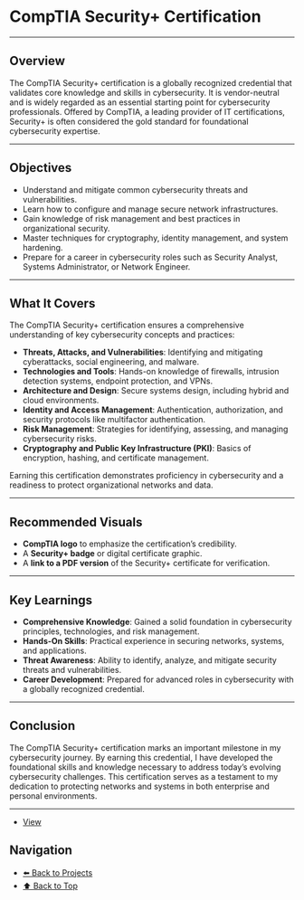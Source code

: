 # CompTIA Security+ Certification

---

## Overview
The CompTIA Security+ certification is a globally recognized credential that validates core knowledge and skills in cybersecurity. It is vendor-neutral and is widely regarded as an essential starting point for cybersecurity professionals. Offered by CompTIA, a leading provider of IT certifications, Security+ is often considered the gold standard for foundational cybersecurity expertise.

---

## Objectives
- Understand and mitigate common cybersecurity threats and vulnerabilities.
- Learn how to configure and manage secure network infrastructures.
- Gain knowledge of risk management and best practices in organizational security.
- Master techniques for cryptography, identity management, and system hardening.
- Prepare for a career in cybersecurity roles such as Security Analyst, Systems Administrator, or Network Engineer.

---

## What It Covers
The CompTIA Security+ certification ensures a comprehensive understanding of key cybersecurity concepts and practices:

- **Threats, Attacks, and Vulnerabilities**: Identifying and mitigating cyberattacks, social engineering, and malware.
- **Technologies and Tools**: Hands-on knowledge of firewalls, intrusion detection systems, endpoint protection, and VPNs.
- **Architecture and Design**: Secure systems design, including hybrid and cloud environments.
- **Identity and Access Management**: Authentication, authorization, and security protocols like multifactor authentication.
- **Risk Management**: Strategies for identifying, assessing, and managing cybersecurity risks.
- **Cryptography and Public Key Infrastructure (PKI)**: Basics of encryption, hashing, and certificate management.

Earning this certification demonstrates proficiency in cybersecurity and a readiness to protect organizational networks and data.

---

## Recommended Visuals
- **CompTIA logo** to emphasize the certification’s credibility.
- A **Security+ badge** or digital certificate graphic.
- A **link to a PDF version** of the Security+ certificate for verification.

---

## Key Learnings
- **Comprehensive Knowledge**: Gained a solid foundation in cybersecurity principles, technologies, and risk management.
- **Hands-On Skills**: Practical experience in securing networks, systems, and applications.
- **Threat Awareness**: Ability to identify, analyze, and mitigate security threats and vulnerabilities.
- **Career Development**: Prepared for advanced roles in cybersecurity with a globally recognized credential.

---

## Conclusion
The CompTIA Security+ certification marks an important milestone in my cybersecurity journey. By earning this credential, I have developed the foundational skills and knowledge necessary to address today’s evolving cybersecurity challenges. This certification serves as a testament to my dedication to protecting networks and systems in both enterprise and personal environments.

---

- [View](certs/CompTIA-Security-Plus-Certificate.pdf)

## Navigation
- [⬅️ Back to Projects](https://c-razo.github.io/portfolio-v2/#projects)
- [⬆️ Back to Top](#comptia-security-certification)
